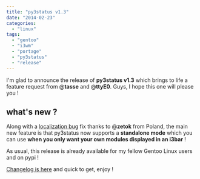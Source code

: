 ```yaml
---
title: "py3status v1.3"
date: "2014-02-23"
categories: 
  - "linux"
tags: 
  - "gentoo"
  - "i3wm"
  - "portage"
  - "py3status"
  - "release"
---
```


I'm glad to announce the release of **py3status v1.3** which brings to life a feature request from @**tasse** and @**ttyE0**. Guys, I hope this one will please you !

## what's new ?

Along with a [localization bug](https://github.com/ultrabug/py3status/issues/24) fix thanks to @**zetok** from Poland, the main new feature is that py3status now supports a **standalone mode** which you can use **when you only want your own modules displayed in an i3bar** !

As usual, this release is already available for my fellow Gentoo Linux users and on pypi !

[Changelog is here](https://github.com/ultrabug/py3status/blob/master/CHANGELOG) and quick to get, enjoy !

